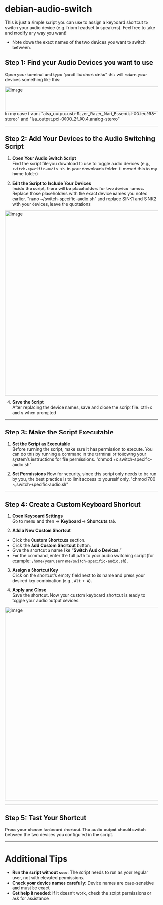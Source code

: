 # debian-audio-switch
This is just a simple script you can use to assign a keyboard shortcut to switch your audio device (e.g. friom headset to speakers). Feel free to take and modify any way you want!  
- Note down the exact names of the two devices you want to switch between.
## Step 1: Find your Audio Devices you want to use
Open your terminal and type "pactl list short sinks" this will return your devices something like this:

<img width="1398" height="81" alt="image" src="https://github.com/user-attachments/assets/1664281f-994f-472b-986a-35d375308eaf" />
In my case I want "alsa_output.usb-Razer_Razer_Nari_Essential-00.iec958-stereo" and "lsa_output.pci-0000_2f_00.4.analog-stereo"

---

## Step 2: Add Your Devices to the Audio Switching Script

1. **Open Your Audio Switch Script**  
Find the script file you download to use to toggle audio devices (e.g., `switch-specific-audio.sh`) in your downloads folder. (I moved this to my home folder)

2. **Edit the Script to Include Your Devices**  
Inside the script, there will be placeholders for two device names. Replace those placeholders with the exact device names you noted earlier.
"nano ~/switch-specific-audio.sh" and replace SINK1 and SINK2 with your devices, leave the quotations 
<img width="977" height="606" alt="image" src="https://github.com/user-attachments/assets/bcae7989-f3f0-4011-acf6-2fb0a26a9004" />


4. **Save the Script**  
After replacing the device names, save and close the script file.
ctrl+x and y when prompted 

---

## Step 3: Make the Script Executable

1. **Set the Script as Executable**  
Before running the script, make sure it has permission to execute. You can do this by running a command in the terminal or following your system’s instructions for file permissions.
"chmod +x switch-specific-audio.sh"

2. **Set Permissions**
Now for security, since this script only needs to be run by you, the best practice is to limit access to yourself only.
"chmod 700 ~/switch-specific-audio.sh"

---

## Step 4: Create a Custom Keyboard Shortcut

1. **Open Keyboard Settings**  
Go to menu and then → **Keyboard** → **Shortcuts** tab.

2. **Add a New Custom Shortcut**  
- Click the **Custom Shortcuts** section.  
- Click the **Add Custom Shortcut** button.  
- Give the shortcut a name like “**Switch Audio Devices**.”  
- For the command, enter the full path to your audio switching script (for example: `/home/yourusername/switch-specific-audio.sh`).

3. **Assign a Shortcut Key**  
Click on the shortcut’s empty field next to its name and press your desired key combination (e.g., `Alt + A`).

4. **Apply and Close**  
Save the shortcut. Now your custom keyboard shortcut is ready to toggle your audio output devices.
<img width="904" height="635" alt="image" src="https://github.com/user-attachments/assets/34d2be38-f2e9-4a15-b1ea-83ba8e8cfb65" />

---

## Step 5: Test Your Shortcut

Press your chosen keyboard shortcut. The audio output should switch between the two devices you configured in the script.

---

# Additional Tips

- **Run the script without `sudo`**: The script needs to run as your regular user, not with elevated permissions.  
- **Check your device names carefully**: Device names are case-sensitive and must be exact.  
- **Get help if needed**: If it doesn’t work, check the script permissions or ask for assistance.


